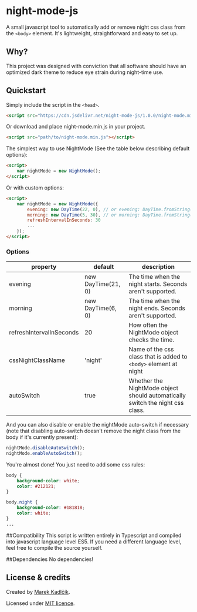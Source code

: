 # night-mode-js

A small javascript tool to automatically add or remove night css class from the `<body>` element. It's lightweight, straightforward and easy to set up.

## Why?
This project was designed with conviction that all software should have an optimized dark theme to reduce eye strain during night-time use.

## Quickstart
 Simply include the script in the `<head>`.
```html
<script src="https://cdn.jsdelivr.net/night-mode-js/1.0.0/night-mode.min.js"></script>
```

Or download and place night-mode.min.js in your project.
```html
<script src="path/to/night-mode.min.js"></script>
```


The simplest way to use NightMode (See the table below describing default options):
```html
<script>
	var nightMode = new NightMode();
</script>
```

Or with custom options:
```html
<script>
	var nightMode = new NightMode({
    	evening: new DayTime(22, 0), // or evening: DayTime.fromString('22:00')
        morning: new DayTime(5, 30), // or morning: DayTime.fromString('5:30')
        refreshIntervalInSeconds: 30
        ...
    });
</script>
```
### Options

| property                 | default            | description                                                                   |
|--------------------------|--------------------|-------------------------------------------------------------------------------|
| evening                  | new DayTime(21, 0) | The time when the night starts. Seconds aren't supported.                     |
| morning                  | new DayTime(6, 0)  | The time when the night ends. Seconds aren't supported.                       |
| refreshIntervalInSeconds | 20                 | How often the NightMode object checks the time.                               |
| cssNightClassName        | 'night'            | Name of the css class that is added to `<body>` element at night                |
| autoSwitch               | true               | Whether the NightMode object should automatically switch the night css class. |

And you can also disable or enable the nightMode auto-switch if necessary (note that disabling auto-switch doesn't remove the night class from the body if it's currently present):
```js
nightMode.disableAutoSwitch();
nightMode.enableAutoSwitch();
```

You're almost done! You just need to add some css rules:
```css
body {
	background-color: white;
	color: #212121;
}

body.night {
	background-color: #181818;
	color: white;
}
...
```

##Compatibility
This script is written entirely in Typescript and compiled into javascript language level ES5. If you need a different language level, feel free to compile the source yourself.

##Dependencies
No dependencies!

## License & credits

Created by [Marek Kadlčík](http://marekkadlcik.com).

Licensed under [MIT licence](https://github.com/cuddlecheek/night-mode-js/blob/master/LICENSE).
